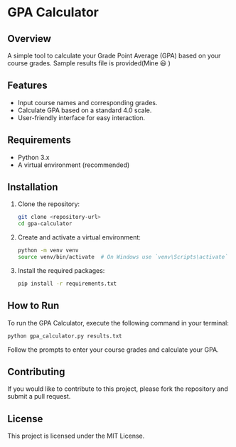 # GPA Calculator

## Overview

A simple tool to calculate your Grade Point Average (GPA) based on your course grades.
Sample results file is provided(Mine :smiley: )

## Features

- Input course names and corresponding grades.
- Calculate GPA based on a standard 4.0 scale.
- User-friendly interface for easy interaction.

## Requirements

- Python 3.x
- A virtual environment (recommended)

## Installation

1. Clone the repository:

   ```bash
   git clone <repository-url>
   cd gpa-calculator
   ```

2. Create and activate a virtual environment:

   ```bash
   python -m venv venv
   source venv/bin/activate  # On Windows use `venv\Scripts\activate`
   ```

3. Install the required packages:
   ```bash
   pip install -r requirements.txt
   ```

## How to Run

To run the GPA Calculator, execute the following command in your terminal:

```bash
python gpa_calculator.py results.txt
```

Follow the prompts to enter your course grades and calculate your GPA.

## Contributing

If you would like to contribute to this project, please fork the repository and submit a pull request.

## License

This project is licensed under the MIT License.
